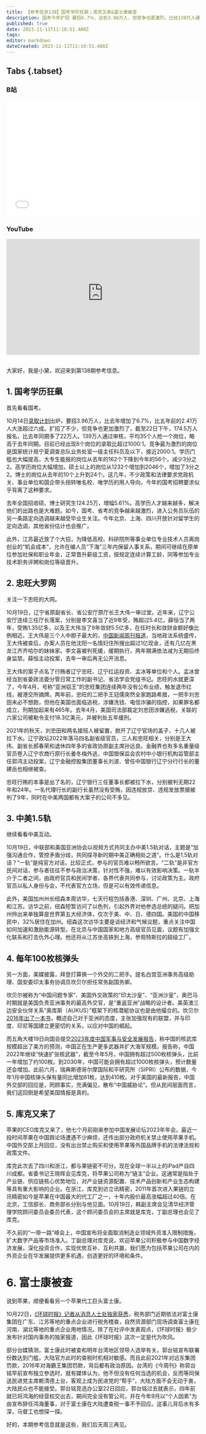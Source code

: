 ```yaml
---
title: 【参考信息138】国考学历狂飙；库克又来&富士康被查
description: 国考今年扩招 要招6.7％，达到3.96万人，但竞争也更激烈，已经139万人通过审核，平均35个人抢1个岗位。学历门槛也大幅提高，大专生能报的岗位从去年162个下降到今年56个，减少2/3。硕士以上岗位从增加到2046个，增加2/3。此外，北京、上海、四川开放针对留学生的定向选调。辽宁原公安厅长王大伟一审过堂，已经连续三任落马，合计敛财超过12亿。忠旺的大网在辽宁已经拿下十几名官员。库克年内第二次访华，视察果链企业；《环球时报》独家报道富士康被调查，不寻常。
published: true
date: 2023-11-11T11:10:51.480Z
tags: 
editor: markdown
dateCreated: 2023-11-11T11:10:51.480Z
---
```


## Tabs {.tabset}
### B站
<div style="position: relative; padding: 30% 45%;">
<iframe style="position: absolute; width: 100%; height: 100%; left: 0; top: 0;" src="//player.bilibili.com/player.html?&bvid=BV1XN411x7K6&page=1&as_wide=1&high_quality=1&danmaku=1&autoplay=0" scrolling="no" border="0" frameborder="no" framespacing="0" allowfullscreen="true"></iframe>
</div>

### YouTube
<div style="position: relative; padding: 30% 45%;">
<iframe style="position: absolute; top: 0; left: 0; width: 100%; height: 100%;" src="https://www.youtube-nocookie.com/embed/YouTubeVID" title="YouTube video player" frameborder="0" allow="accelerometer; autoplay; clipboard-write; encrypted-media; gyroscope; picture-in-picture" allowfullscreen></iframe>
</div>

## 

大家好，我是小黛，欢迎来到第138期参考信息。

## 1. 国考学历狂飙

首先看看国考。

10月14日[录取计划](http://bm.scs.gov.cn/pp/gkweb/core/web/ui/business/article/articledetail.html?ArticleId=8a81f6d18b137024018b2829eddc0254&id=0000000062b7b2b60162bccd55ec0006&eid=0000000062b7b2b60162bccdd5860007)出炉，要招3.96万人，比去年增加了6.7%，比五年前的2.41万人大涨超过六成。扩招了不少，但竞争也更加激烈了，截至22日下午，174.5万人报名，比去年同期多了22万人。139万人通过审核，平均35个人抢一个岗位，略高于去年同期。目前已经出现8个岗位的录取比超过1000:1。竞争最为激烈的岗位是国家统计局宁夏调查总队业务处室一级主任科员及以下，接近2000:1。学历门槛也大幅提高，大专生能报的岗位从去年的162个下降到今年的56个，减少3分之2。高学历岗位大幅增加，硕士以上的岗位从1232个增加到2046个，增加了3分之2。博士的岗位从去年的10个上升到24个。这几年，不少政策和法律要求党政机关、事业单位和国企带头扭转唯名校、唯学历的用人导向，今年的国考招聘要求似乎背离了这种要求。

去年全国招收硕、博士研究生124.25万，增幅5.61%。高学历人才越来越多，解决他们的出路也是大难题。如今，国考、省考的竞争越来越激烈，进入公务员队伍的另一条路定向选调越来越受毕业生关注。今年北京、上海、四川开放针对留学生的定向选调，其他省份估计也会推广。

此外，江苏最近放了个大招，为降低高校、科研院所等事业单位专业技术人员离岗创业的“机会成本”，允许在编人员“下海”三年内保留人事关系，期间可继续在原单位参加社保和职业年金，正常晋升薪级工资，按规定连续计算工龄，同等参加专业技术职务评聘和岗位等级晋升。

## 2. 忠旺大罗网

关注一下忠旺的大网。

10月19日，辽宁省原副省长、省公安厅原厅长王大伟一审过堂。近年来，辽宁公安厅连续三任厅长落案，分别是李文喜当了近9年受，贿超过5.4亿，薛恒当了两年，受贿1.35亿多，以及王大伟当了9年敛财5.5亿多，在任时长和敛财金额好像比例相近。王大伟是三个人中胆子最大的，[中国新闻周刊报道](https://www.inewsweek.cn/politics/2023-04-13/18169.shtml)，当地政法系统盛传，王大伟被查后，办案人员在他沈阳一名情妇住所搜出超过1亿现金，还有几亿在黑龙江齐齐哈尔的妹妹家。李文喜被判死缓，缓期执行，两年期满依法减为无期后终身监禁。薛恒主动投案，去年一审后再无公开消息。

王大伟的案子点名了行贿者辽宁忠旺、辽宁红运投资、孟冰等单位和个人。孟冰曾经当到省委政法委分管日常工作的副书记、省法学会党组书记。忠旺的水就更深了，今年4月，号称“亚洲铝王”的忠旺集团连续两年没有公布业绩，触发退市红线，被港交所摘牌。两年前，忠旺的二把手王冠儒突然全家跑路希腊，一把手刘忠田未必不想跑，但他在美国也面临逃税，涉嫌洗钱、电信诈骗的指控，如果罪名都成立，刑期加起来有465年。去年4月，美国司法部裁定刘忠田涉嫌逃税，关联的六家公司被勒令支付18.3亿美元，并被判处五年缓刑。

2021年的秋天，刘忠田和两名接班人被留置，掀开了辽宁官场的盖子，十几人被拉下水。辽宁政坛2022年落马四名副省级官员，三人和忠旺相关，分别是王大伟、副省长郝春荣和退休四年多的省政协原副主席孙远良。金融界也有多名重量级官员卷入辽宁农商行原行长姜冬梅外逃，中国银保监会农村中小银行机构监管部主任郭鸿主动投案，辽宁金融控股集团董事长刘波、曾任中国银行辽宁分行行长的董建岳也相继被查。

忠旺行贿的本事是出了名的，辽宁银行三任董事长都被拉下水，分别被判无期22年和24年。一名代理行长的副行长虽然没有受贿，因违规放贷、违规发放票据被判了9年，同时在中美两国都有大案子的公司不多见。

## 3. 中美1.5轨

继续看看中美互动。

10月19日，中联部和美国亚洲协会以视频方式共同主办中美1.5轨对话，主题是“加强沟通合作，管控矛盾分歧，共同探寻新时期中美正确相处之道”。什么是1.5轨对话？“一轨”是纯官方对话，比较正式，参与的官员难以畅所欲言。“二轨”是非官方民间对话，参与者往往不参与政治决策，针对性不强，难以有效影响决策。一轨半介于二者之间，由政府官员和民间学者、各界代表共同参与，讨论政策为主。政府官员以私人身份与会，不代表官方立场，但是可以有效传递信息。

此外，美国加州州长纽森本周访华，七天行程包括香港、深圳、广州、北京、上海和江苏。访华之前，纽森短暂访问了以色列，引起外界对他参选总统的疑问。把加州拎出来单独算是世界第五大经济体，仅次于美、中、日、德四国。美国的中国移民中，32%居住在加州。纽森这次访华主要是谈经济和气候议题，重点关注中国如何加速和激励能源转型。在北京与中国国家和地方高级官员见面，议题有加强文化联系和打击仇外心理。他还将从江苏坐高铁到上海，参观特斯拉的超级工厂。

## 4. 每年100枚核弹头

另一方面，美媒披露，拜登打算换一个外交的二把手。提名白宫亚洲事务高级助理、国安委印太事务协调员坎贝尔担任常务副国务卿。

坎贝尔被称为“中国问题专家”、美国外交政策的“印太沙皇”、“亚洲沙皇”，奥巴马时期就是美国负责亚洲事务的最高外交官，是“重返亚洲”战略的设计者。美英澳三边安全伙伴关系“奥库斯（AUKUS）”框架下的核潜艇协议也是由他撮合的。坎贝尔[2016年出了一本书](https://books.google.com.hk/books?id=Lc4iDAAAQBAJ)，概述自己对于亚洲的态度，主张加强现有的联盟，并与印度、印尼等国建立更密切的关系，以应对中国的崛起。

而五角大楼19日向国会提交[2023年度中国军事与安全发展报告](https://media.defense.gov/2023/Oct/19/2003323409/-1/-1/1/2023-MILITARY-AND-SECURITY-DEVELOPMENTS-INVOLVING-THE-PEOPLES-REPUBLIC-OF-CHINA.PDF)，称中国的核武库规模超出了美方的预测，中国正在生产更多武器并扩大海军规模。报告称，中国2022年继续“快速扩张核武器”，截至今年5月，中国拥有超过500枚核弹头，比前一年增加了约100枚。到2030年，中国可能会拥有超过1000枚核弹头，预计数量还会增加。此前六月，瑞典斯德哥尔摩国际和平研究所（SIPRI）公布的数据，今年1月中国核弹头保有量同比增加61枚，达到410枚。对于美国的最新报告，中国外交部的回应是，罔顾事实，充满偏见，散布“中国威胁论”。但从民间层面而言，我们这回倒是希望美国情报是真的。

## 5. 库克又来了

苹果的CEO库克又来了，他七个月前刚来参加中国发展论坛2023年年会。最近一段时间苹果在中国舆论场遭遇不少麻烦，还传出部分政府机关禁止使用苹果手机。中国外交部上月回应，没有出台禁止购买和使用苹果等外国品牌手机的法律法规和政策文件。

库克此次去了四川和浙江，都与果链密不可分。现在全球一半以上的iPad产自四川成都。省委书记王晓晖会见库克，将苹果公司称为“链主”企业。这通常是指处于产业链、供应链核心优势地位，对产业链资源配置、技术产品创新和产业生态构建等具有重大影响的企业。在浙江，库克到访立讯精密，2011年首次进入果链的立讯精密如今是苹果在中国最大的代工厂之一，十年内股价最高涨幅超过40倍。在北京，工信部长、商务部长分别与他见面。10月19日，韩副主席会见清华经济管理学院顾问委员会委员代表，这个顾问委员会的主席就是库克，丁副总理也会见了库克。

不久前的“一带一路”峰会上，中国宣布将全面取消制造业领域外资准入限制措施，扩大数字产品等市场准入。丁副总理对库克说，欢迎苹果公司积极参与中国数字经济发展，深化投资合作，实现优势互补、互利共赢，我们愿为包括苹果公司在内的外资企业在华发展提供更多机遇，创造更好的环境和条件。

# 6. 富士康被查

说到苹果，顺便看看另一个苹果代工巨头富士康。

10月22日，[《环球时报》记者从消息人士处独家获悉](https://china.huanqiu.com/article/4F2cjYhXcQC)，税务部门近期依法对富士康集团在广东、江苏等地的重点企业进行税务稽查，自然资源部门现场调查富士康在河南、湖北等地的重点企业用地情况。除了在社评中发表观点，《环球时报》极少发布针对国内事务的独家报道，因此《环球时报》这次一定是代为吹风。

部分台媒猜测，富士康此时被查和明年台湾地区领导人选举有关。郭台铭宣布联署份数达到门槛，大陆官方此时的查税时机相对敏感。而且此前2021年对远东集团罚款，2016年对海霸王集团罚款，背后都有政治原因。台湾的《今周刊》称郭台铭早前宣布独立参选时，就有媒体认为，他不但没有任何当选的机会，反而等同保送民进党主席赖清德上台，客观上成为民进党的“帮手”，大陆方面不会无动于衷，大陆民众也不能接受。郭台铭竞选办公室22日回应，郭台铭过去就表示，四年前就已将鸿海的经营权交出去，期间完全没有管公司，并在今年9月以“个人因素”为由宣布辞任鸿海董事，对于富士康在大陆遭查税一事不予回应。这事儿背后水有多深，马督工也想探一探。

好的，本期参考信息就是这些，我们后天周三再见。